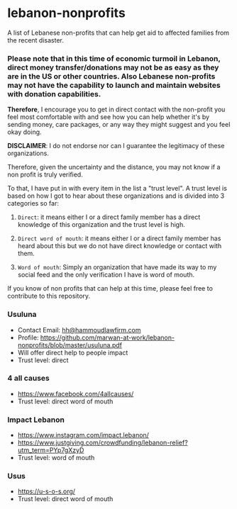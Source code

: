 # lebanon-nonprofits

A list of Lebanese non-profits that can help get aid to affected families from the recent disaster.

### Please note that in this time of economic turmoil in Lebanon, direct money transfer/donations may not be as easy as they are in the US or other countries. Also Lebanese non-profits may not have the capability to launch and maintain websites with donation capabilities.

**Therefore**, I encourage you to get in direct contact with the non-profit you feel most comfortable with and see how you can help whether it's by sending money, care packages, or any way they might suggest and you feel okay doing. 

**DISCLAIMER**: I do not endorse nor can I guarantee the legitimacy of these organizations.

Therefore, given the uncertainty and the distance, you may not know if a non profit is truly verified.

To that, I have put in with every item in the list a "trust level". A trust level is based on how I got to hear about these organizations and is divided into 3 categories so far: 


1. `Direct`: it means either I or a direct family member has a direct knowledge of this organization and the trust level is high.  

2. `Direct word of mouth`: it means either I or a direct family member has heard about this but we do not have direct knowledge or contact with them. 

3. `Word of mouth`: Simply an organization that have made its way to my social feed and the only verification I have is word of mouth. 

If you know of non profits that can help at this time, please feel free to contribute to this repository. 

### Usuluna

- Contact Email: hh@hammoudlawfirm.com
- Profile: https://github.com/marwan-at-work/lebanon-nonprofits/blob/master/usuluna.pdf
- Will offer direct help to people impact
- Trust level: direct

### 4 all causes

- https://www.facebook.com/4allcauses/
- Trust level: direct word of mouth

### Impact Lebanon

- https://www.instagram.com/impact.lebanon/
- https://www.justgiving.com/crowdfunding/lebanon-relief?utm_term=PYp7gXzyD
- Trust level: word of mouth

### Usus

- https://u-s-o-s.org/
- Trust level: direct word of mouth
